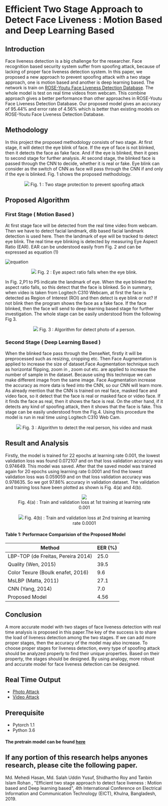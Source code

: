 # Efficient Two Stage Approach to Detect Face Liveness : Motion Based and Deep Learning Based
## Introduction
Face liveness detection is a big challenge for the researcher. Face recognition based security system suffer from
spoofing attack, because of lacking of proper face liveness detection system. In this paper, we proposed a new approach to
prevent spoofing attack with a two stage approach, one is motion based and another is deep learning based. The network
is train on <a href="http://rose1.ntu.edu.sg/Datasets/faceLivenessDetection.asp">ROSE-Youtu Face Liveness Detection Database</a>. The whole model is test on real time videos from webcam. This combine approach gives a better performance than other approaches in ROSE-Youtu Face Liveness Detection Database. Our proposed model gives an accuracy of 95.44% and error
rate of 4.56% which is better than existing models on ROSE-Youtu Face Liveness Detection Database.

## Methodology
In this project the proposed methodology consists of two stage. At first stage, it will detect the eye blink of face. If the
eye of face is not blinked, then it detects the face as fake face. And if the eye is blinked, then it goes to second stage
for further analysis. At second stage, the blinked face is passed through the CNN to decide, whether it is real or fake.
Eye blink can consider as the switch of CNN as face will pass through the CNN if and only if the eye is blinked. Fig. 1
shows the proposed methodology.

<p align="center">
  <img src='Methodology.png' />
  Fig. 1 : Two stage protection to prevent spoofing attack
</p>


## Proposed Algorithm
### First Stage ( Motion Based )
At first stage face will be detected from the real time video from webcam. Then we have to detect facial landmark,
dlib based facial landmark detection is used here. Then the landmark of eye will be tracked to detect eye blink. The
real time eye blinking is detected by measuring Eye Aspect Ratio (EAR). EAR can be understood easily from Fig. 2 and
can be expressed as equation (1)

![equation](equation.PNG)

<p align="center">
  <img src='eye-blink.PNG' />
  Fig. 2 : Eye aspect ratio falls when the eye blink.
</p>

In Fig. 2,P1 to P5 indicate the landmark of eye. When the eye blinked the aspect ratio falls, so this detect that the face
is blinked. So in summary, when video is taken from Logitech C310 Webcam, at first the face is detected as Region of Interest (ROI) and then detect is eye blink or not? If not blink then the program shows the face as a fake face. If the face blinked, then the face will send to deep learning based stage for further investigation. The whole stage can be easily understood from the following Fig 3.

<p align="center">
  <img src='full_algorithm_1.png' />
  Fig. 3 : Algorithm for detect photo of a person.
</p>

### Second Stage ( Deep Learning Based )
When the blinked face pass through the DenseNet, firstly it will be preprocessed such as resizing, cropping etc. Then
Face Augmentation is applied to increase the size of dataset.Face Augmentation technique such as horizontal flipping,
zoom in , zoom out etc. are applied to increase the number of sample in the dataset. Because using this technique we can
make different image from the same image. Face Augmentation increase the accuracy as more data is feed into the CNN, so our CNN will learn more. As already mention that the CNN is trained on real face, masked face and video face, so it detect that the face is real or masked face or video face. If it finds the face as real, then it shows the face is real. On the other hand, if it detects any kind of spoofing attack, then it shows that the face is fake. This stage can be easily understood from the Fig.4. Using this procedure the model is run in real time using Logitech C310 Web Cam.

<p align="center">
  <img src='full_algorithm_2.png' />
  Fig. 3 : Algorithm to detect the real person, his video and mask
</p>

## Result and Analysis

Firstly, the model is trained for 22 epochs at learning rate 0.001, the lowest validation loss was found 0.072107
and on that loss validation accuracy was 0.974649. This model was saved. After that the saved model was trained
again for 20 epochs using learning rate 0.0001 and find the lowest validation loss was 0.059059 and on that loss
validation accuracy was 0.978635. So we got 97.86% accuracy in validation dataset. The validation and training loss
have been plotted as shown is Fig. 4(a) and 4(b).

<figure align="center">
  <img src="Train_vs_Valid_1.png" />
  <figcaption>Fig. 4(a) : Train and validation loss at 1st training at learning rate 0.001</figcaption>
</figure>

<figure align="center">
  <img src="liveliness_train_vs_valid_3.png" />
  Fig. 4(b) : Train and validation loss at 2nd training at learning rate 0.0001
</figure>



#### Table 1: Performace Comparision of the Proposed Model

Method | EER (%)
------------ | -------------
LBP-TOP (de Freitas, Pereira 2014) | 25.0
Quality (Wen, 2015) | 39.5
Color Texure (Boulk enafet, 2016) | 9.6
MsLBP (Matta, 2011) | 27.1
CNN (Yang, 2014) | 7.0
Proposed Model | 4.56


## Conclusion
A more accurate model with two stages of face liveness detection with real time analysis is proposed in this paper.The key of the success is to share the load of liveness detection among the two stages. If we can add more proper stages, then the accuracy of the model may also increase. To choose proper stages for liveness detection, every type of spoofing attack should be analyzed properly to find their unique properties. Based on their property, the stages should be designed. By using analogy, more robust and accurate model for face liveness detection can be designed.
## Real Time Output
* <a href="https://youtu.be/AsztKgsm2CU">Photo Attack</a>
* <a href="https://youtu.be/OrxPr2bmgS8">Video Attack</a>
## Prerequisite
* Pytorch 1.1
* Python 3.6
#### The pretrain model can be found <a href="https://drive.google.com/open?id=1V3F734oa_29SLLvwe6gGgjzg65zP86zl">here</a>

## If any portion of this research helps anyones research, please cite the following paper.
Md. Mehedi Hasan, Md. Salah Uddin Yusuf, Shidhartho Roy and Tanbin Islam Rohan , "Efficient two stage approach to detect face liveness : Motion based and Deep learning based", 4th International Conference on Electrical Information and Communication Technology (EICT), Khulna, Bangladesh, 2019.

